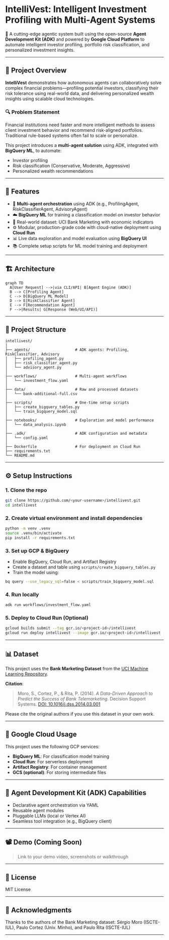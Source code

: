 # IntelliVest: Intelligent Investment Profiling with Multi-Agent Systems

🚀 A cutting-edge agentic system built using the open-source **Agent Development Kit (ADK)** and powered by **Google Cloud Platform** to automate intelligent investor profiling, portfolio risk classification, and personalized investment insights.

---

## 🧠 Project Overview

**IntelliVest** demonstrates how autonomous agents can collaboratively solve complex financial problems—profiling potential investors, classifying their risk tolerance using real-world data, and delivering personalized wealth insights using scalable cloud technologies.

### 🔍 Problem Statement

Financial institutions need faster and more intelligent methods to assess client investment behavior and recommend risk-aligned portfolios. Traditional rule-based systems often fail to scale or personalize.

This project introduces a **multi-agent solution** using ADK, integrated with **BigQuery ML**, to automate:

- Investor profiling
- Risk classification (Conservative, Moderate, Aggressive)
- Personalized wealth recommendations

---

## 🎯 Features

- 🔁 **Multi-agent orchestration** using ADK (e.g., ProfilingAgent, RiskClassifierAgent, AdvisoryAgent)
- ☁️ **BigQuery ML** for training a classification model on investor behavior
- 🧪 Real-world dataset: UCI Bank Marketing with economic indicators
- ⚙️ Modular, production-grade code with cloud-native deployment using **Cloud Run**
- 📊 Live data exploration and model evaluation using **BigQuery UI**
- 📚 Complete setup scripts for ML model training and deployment

---

## 🏗️ Architecture

```mermaid
graph TD
  A[User Request] -->|via CLI/API| B[Agent Engine (ADK)]
  B --> C[Profiling Agent]
  C --> D[BigQuery ML Model]
  D --> E[RiskClassifier Agent]
  E --> F[Recommendation Agent]
  F -->|Results| G[Response (Web/UI/API)]
```

---

## 📁 Project Structure

```
intellivest/
│
├── agents/                    # ADK agents: Profiling, RiskClassifier, Advisory
│   ├── profiling_agent.py
│   ├── risk_classifier_agent.py
│   └── advisory_agent.py
│
├── workflows/                 # Multi-agent workflows
│   └── investment_flow.yaml
│
├── data/                      # Raw and processed datasets
│   └── bank-additional-full.csv
│
├── scripts/                   # One-time setup scripts
│   ├── create_bigquery_tables.py
│   └── train_bigquery_model.sql
│
├── notebooks/                 # Exploration and model performance
│   └── data_analysis.ipynb
│
├── .adk/                      # ADK configuration and metadata
│   └── config.yaml
│
├── Dockerfile                 # For deployment on Cloud Run
├── requirements.txt
└── README.md
```

---

## ⚙️ Setup Instructions

### 1. Clone the repo

```bash
git clone https://github.com/<your-username>/intellivest.git
cd intellivest
```

### 2. Create virtual environment and install dependencies

```bash
python -m venv .venv
source .venv/bin/activate
pip install -r requirements.txt
```

### 3. Set up GCP & BigQuery

- Enable BigQuery, Cloud Run, and Artifact Registry
- Create a dataset and table using `scripts/create_bigquery_tables.py`
- Train the model using:

```bash
bq query --use_legacy_sql=false < scripts/train_bigquery_model.sql
```

### 4. Run locally

```bash
adk run workflows/investment_flow.yaml
```

### 5. Deploy to Cloud Run (Optional)

```bash
gcloud builds submit --tag gcr.io/<project-id>/intellivest
gcloud run deploy intellivest --image gcr.io/<project-id>/intellivest --platform managed
```

---

## 📊 Dataset

This project uses the **Bank Marketing Dataset** from the [UCI Machine Learning Repository](https://archive.ics.uci.edu/ml/datasets/Bank+Marketing).

**Citation**:

> Moro, S., Cortez, P., & Rita, P. (2014). _A Data-Driven Approach to Predict the Success of Bank Telemarketing_. Decision Support Systems.
> [DOI: 10.1016/j.dss.2014.03.001](http://dx.doi.org/10.1016/j.dss.2014.03.001)

Please cite the original authors if you use this dataset in your own work.

---

## 🚀 Google Cloud Usage

This project uses the following GCP services:

- **BigQuery ML**: For classification model training
- **Cloud Run**: For serverless deployment
- **Artifact Registry**: For container management
- **GCS (optional)**: For storing intermediate files

---

## 🧠 Agent Development Kit (ADK) Capabilities

- Declarative agent orchestration via YAML
- Reusable agent modules
- Pluggable LLMs (local or Vertex AI)
- Seamless tool integration (e.g., BigQuery client)

---

## 📽️ Demo (Coming Soon)

> Link to your demo video, screenshots or walkthrough

---

## 📘 License

MIT License

---

## 🙏 Acknowledgments

Thanks to the authors of the Bank Marketing dataset:
Sérgio Moro (ISCTE-IUL), Paulo Cortez (Univ. Minho), and Paulo Rita (ISCTE-IUL)

---
